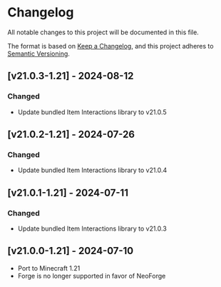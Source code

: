 # Changelog
All notable changes to this project will be documented in this file.

The format is based on [Keep a Changelog](https://keepachangelog.com/en/1.0.0/),
and this project adheres to [Semantic Versioning](https://semver.org/spec/v2.0.0.html).

## [v21.0.3-1.21] - 2024-08-12
### Changed
- Update bundled Item Interactions library to v21.0.5

## [v21.0.2-1.21] - 2024-07-26
### Changed
- Update bundled Item Interactions library to v21.0.4

## [v21.0.1-1.21] - 2024-07-11
### Changed
- Update bundled Item Interactions library to v21.0.3

## [v21.0.0-1.21] - 2024-07-10
- Port to Minecraft 1.21
- Forge is no longer supported in favor of NeoForge
